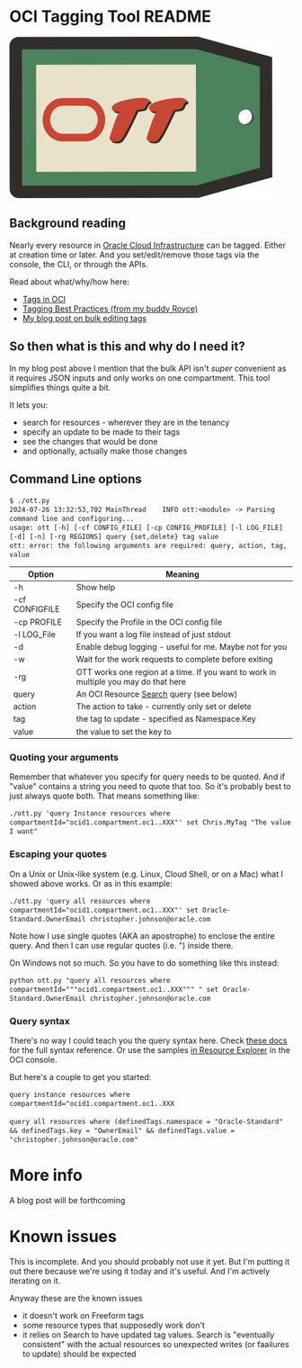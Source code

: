 
# OCI Tagging Tool README

![OTT Logo](OTT-logo.png)

## Background reading

Nearly every resource in [Oracle Cloud Infrastructure](https://www.oracle.com/cloud/) can be tagged. Either at
creation time or later. And you set/edit/remove those tags via the console, the CLI, or through the APIs.
 
Read about what/why/how here:

* [Tags in OCI](https://docs.oracle.com/en-us/iaas/Content/Tagging/Tasks/managingtagsandtagnamespaces.htm)
* [Tagging Best Practices (from my buddy Royce)](https://www.ateam-oracle.com/post/oracle-cloud-infrastructure-tagging-best-practices-enable-mandatary-tagging-for-compartments)
* [My blog post on bulk editing tags](https://www.ateam-oracle.com/post/bulk-editing-tags-on-resources-using-the-oci-cli)


## So then what is this and why do I need it?

In my blog post above I mention that the bulk API isn't *super* convenient as it requires JSON inputs and only works on one compartment. This tool simplifies things quite a bit.

It lets you:
* search for resources - wherever they are in the tenancy
* specify an update to be made to their tags
* see the changes that would be done
* and optionally, actually make those changes

## Command Line options

```
$ ./ott.py
2024-07-26 13:32:53,702 MainThread    INFO ott:<module> -> Parsing command line and configuring...
usage: ott [-h] [-cf CONFIG_FILE] [-cp CONFIG_PROFILE] [-l LOG_FILE] [-d] [-n] [-rg REGIONS] query {set,delete} tag value
ott: error: the following arguments are required: query, action, tag, value

```

| Option           | Meaning                                                                                                |
| -----------      |--------------------------------------------------------------------------------------------------------|
| -h               | Show help                                                                                              |
| -cf CONFIGFILE   | Specify the OCI config file                                                                            |
| -cp PROFILE      | Specify the Profile in the OCI config file                                                             |
| -l LOG_File      | If you want a log file instead of just stdout                                                          |
| -d               | Enable debug logging - useful for me. Maybe not for you                                                |
| -w               | Wait for the work requests to complete before exiting                                                  |
| -rg              | OTT works one region at a time. If you want to work in multiple you may do that here                   |
| query            | An OCI Resource [Search](https://docs.oracle.com/en-us/iaas/Content/Search/home.htm) query (see below) |
| action           | The action to take - currently only set or delete                                                      |
| tag              | the tag to update - specified as Namespace.Key                                                         |
| value            | the value to set the key to                                                                            |


### Quoting your arguments

Remember that whatever you specify for query needs to be quoted. And if "value" contains a string you need to quote that too. So it's probably best to just always quote both. That means something like:

```
./ott.py 'query Instance resources where compartmentId="ocid1.compartment.oc1..XXX"' set Chris.MyTag "The value I want"
```

### Escaping your quotes

On a Unix or Unix-like system (e.g. Linux, Cloud Shell, or on a Mac) what I showed above works. Or as in this example:

```
./ott.py 'query all resources where compartmentId="ocid1.compartment.oc1..XXX"' set Oracle-Standard.OwnerEmail christopher.johnson@oracle.com
```

Note how I use single quotes (AKA an apostrophe) to enclose the entire query. And then I can use regular quotes (i.e. ") inside there.

On Windows not so much. So you have to do something like this instead:

```
python ott.py "query all resources where compartmentId="""ocid1.compartment.oc1..XXX""" " set Oracle-Standard.OwnerEmail christopher.johnson@oracle.com
```

### Query syntax

There's no way I could teach you the query syntax here. Check [these docs](https://docs.oracle.com/en-us/iaas/Content/Search/Concepts/querysyntax.htm) for the full syntax reference. Or use the samples [in Resource Explorer](https://cloud.oracle.com/search?region=us-phoenix-1) in the OCI console.

But here's a couple to get you started:

```
query instance resources where compartmentId="ocid1.compartment.oc1..XXX

query all resources where (definedTags.namespace = "Oracle-Standard" && definedTags.key = "OwnerEmail" && definedTags.value = "christopher.johnson@oracle.com"

```

# More info

A blog post will be forthcoming


# Known issues

This is incomplete. And you should probably not use it yet. But I'm putting it out there because we're using it today
and it's useful. And I'm actively iterating on it.

Anyway these are the known issues
* it doesn't work on Freeform tags
* some resource types that supposedly work don't
* it relies on Search to have updated tag values. Search is "eventually consistent" with the actual resources so unexpected writes (or faailures to update) should be expected
